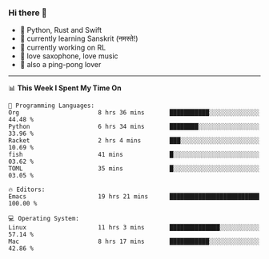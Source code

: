 ### Hi there 👋

- 📙 Python, Rust and Swift
- 🌱 currently learning Sanskrit (नमस्ते!)
- 🔭 currently working on RL
- 🎷 love saxophone, love music
- 🏓 also a ping-pong lover

<!--
**ZiqinGong/ZiqinGong** is a ✨ _special_ ✨ repository because its `README.md` (this file) appears on your GitHub profile.

Here are some ideas to get you started:

- 🔭 I’m currently working on ...
- 🌱 I’m currently learning ...
- 👯 I’m looking to collaborate on ...
- 🤔 I’m looking for help with ...
- 💬 Ask me about ...
- 📫 gongzq0301@sjtu.edu.cn
- 😄 Pronouns: ...
- ⚡ Fun fact: ...
-->

---

<!--START_SECTION:waka-->
📊 **This Week I Spent My Time On** 

```text
💬 Programming Languages: 
Org                      8 hrs 36 mins       ███████████░░░░░░░░░░░░░░   44.48 % 
Python                   6 hrs 34 mins       ████████░░░░░░░░░░░░░░░░░   33.96 % 
Racket                   2 hrs 4 mins        ███░░░░░░░░░░░░░░░░░░░░░░   10.69 % 
fish                     41 mins             █░░░░░░░░░░░░░░░░░░░░░░░░   03.62 % 
TOML                     35 mins             █░░░░░░░░░░░░░░░░░░░░░░░░   03.05 % 

🔥 Editors: 
Emacs                    19 hrs 21 mins      █████████████████████████   100.00 % 

💻 Operating System: 
Linux                    11 hrs 3 mins       ██████████████░░░░░░░░░░░   57.14 % 
Mac                      8 hrs 17 mins       ███████████░░░░░░░░░░░░░░   42.86 % 
```


<!--END_SECTION:waka-->
